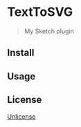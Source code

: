 # TextToSVG 

> My Sketch plugin

## Install

## Usage

## License

[Unlicense](http://unlicense.org/)
